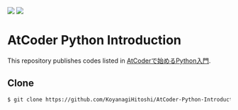 ![](https://img.shields.io/badge/Python-3.11.4-informational.svg)
![](https://img.shields.io/badge/pycodestyle-2.11.0-informational.svg)

# AtCoder Python Introduction

This repository publishes codes listed in [AtCoderで始めるPython入門](https://qiita.com/KoyanagiHitoshi/items/3286fbc65d56dd67737c).

## Clone

```bash
$ git clone https://github.com/KoyanagiHitoshi/AtCoder-Python-Introduction.git
```

